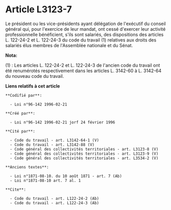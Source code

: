 # Article L3123-7

Le président ou les vice-présidents ayant délégation de l'exécutif du conseil général qui, pour l'exercice de leur mandat,
ont cessé d'exercer leur activité professionnelle bénéficient, s'ils sont salariés, des dispositions des articles L. 122-24-2
et L. 122-24-3 du code du travail (1) relatives aux droits des salariés élus membres de l'Assemblée nationale et du Sénat.

**Nota:**

(1) :  Les articles L. 122-24-2 et L. 122-24-3 de l'ancien code du travail ont été renumérotés respectivement dans les
articles L. 3142-60 à L. 3142-64 du nouveau code du travail.

**Liens relatifs à cet article**

	**Codifié par**:

	  - Loi n°96-142 1996-02-21

	**Créé par**:

	  - Loi n°96-142 1996-02-21 jorf 24 février 1996

	**Cité par**:

	  - Code du travail - art. L3142-64-1 (V)
	  - Code du travail - art. L3142-88 (V)
	  - Code général des collectivités territoriales - art. L3123-8 (V)
	  - Code général des collectivités territoriales - art. L3123-9 (V)
	  - Code général des collectivités territoriales - art. L3534-2 (V)

	**Anciens textes**:

	  - Loi n°1871-08-10. du 10 août 1871 - art. 7 (Ab)
	  - Loi n°1871-08-10 art. 7 al. 1

	**Cite**:

	  - Code du travail - art. L122-24-2 (Ab)
	  - Code du travail - art. L122-24-3 (Ab)
